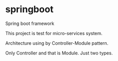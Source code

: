 # springboot
Spring boot framework

This project is test for micro-services system.

Architecture using by Controller-Module pattern.

Only Controller and that is Module.
Just two types.

